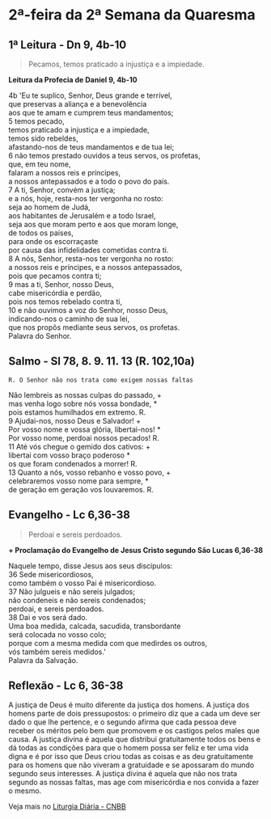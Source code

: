 # 2ª-feira da 2ª Semana da Quaresma

## 1ª Leitura - Dn 9, 4b-10

> Pecamos, temos praticado a injustiça e a impiedade.

**Leitura da Profecia de Daniel 9, 4b-10**

4b 'Eu te suplico, Senhor, Deus grande e terrível,   
 que preservas a aliança e a benevolência   
 aos que te amam e cumprem teus mandamentos;    
5 temos pecado,   
 temos praticado a injustiça e a impiedade,   
 temos sido rebeldes,   
 afastando-nos de teus mandamentos e de tua lei;    
6 não temos prestado ouvidos a teus servos, os profetas,   
 que, em teu nome,   
 falaram a nossos reis e príncipes,   
 a nossos antepassados e a todo o povo do país.    
7 A ti, Senhor, convém a justiça;   
 e a nós, hoje, resta-nos ter vergonha no rosto:   
 seja ao homem de Judá,   
 aos habitantes de Jerusalém e a todo Israel,   
 seja aos que moram perto e aos que moram longe,   
 de todos os países,   
 para onde os escorraçaste   
 por causa das infidelidades cometidas contra ti.    
8 A nós, Senhor, resta-nos ter vergonha no rosto:   
 a nossos reis e príncipes, e a nossos antepassados,   
 pois que pecamos contra ti;    
9 mas a ti, Senhor, nosso Deus,   
 cabe misericórdia e perdão,   
 pois nos temos rebelado contra ti,    
10 e não ouvimos a voz do Senhor, nosso Deus,   
 indicando-nos o caminho de sua lei,   
 que nos propôs mediante seus servos, os profetas.   
 Palavra do Senhor.

## Salmo - Sl 78, 8. 9. 11. 13  (R. 102,10a)

`R. O Senhor não nos trata como exigem nossas faltas`

Não lembreis as nossas culpas do passado, +   
 mas venha logo sobre nós vossa bondade, *   
 pois estamos humilhados em extremo. R.      
9 Ajudai-nos, nosso Deus e Salvador! +   
 Por vosso nome e vossa glória, libertai-nos! *   
 Por vosso nome, perdoai nossos pecados! R.      
11 Até vós chegue o gemido dos cativos: +   
 libertai com vosso braço poderoso *   
 os que foram condenados a morrer! R.      
13 Quanto a nós, vosso rebanho e vosso povo, +   
 celebraremos vosso nome para sempre, *   
 de geração em geração vos louvaremos. R.

## Evangelho - Lc 6,36-38

> Perdoai e sereis perdoados.

**+ Proclamação do Evangelho de Jesus Cristo segundo São Lucas   6,36-38**

Naquele tempo, disse Jesus aos seus discípulos:    
36 Sede misericordiosos,   
 como também o vosso Pai é misericordioso.    
37 Não julgueis e não sereis julgados;   
 não condeneis e não sereis condenados;   
 perdoai, e sereis perdoados.    
38 Dai e vos será dado.   
 Uma boa medida, calcada, sacudida, transbordante   
 será colocada no vosso colo;   
 porque com a mesma medida com que medirdes os outros,   
 vós também sereis medidos.'   
 Palavra da Salvação.

## Reflexão - Lc 6, 36-38

A justiça de Deus é muito diferente da justiça dos homens. A justiça dos homens parte de dois pressupostos: o primeiro diz que a cada um deve ser dado o que lhe pertence, e o segundo afirma que cada pessoa deve receber os méritos pelo bem que promovem e os castigos pelos males que causa. A justiça divina é aquela que distribui gratuitamente todos os bens e dá todas as condições para que o homem possa ser feliz e ter uma vida digna e é por isso que Deus criou todas as coisas e as deu gratuitamente para os homens que não viveram a gratuidade e se apossaram do mundo segundo seus interesses. A justiça divina é aquela que não nos trata segundo as nossas faltas, mas age com misericórdia e nos convida a fazer o mesmo.

Veja mais no [Liturgia Diária - CNBB](http://liturgiadiaria.cnbb.org.br/app/user/user/UserView.php?ano=2017&mes=3&dia=13)